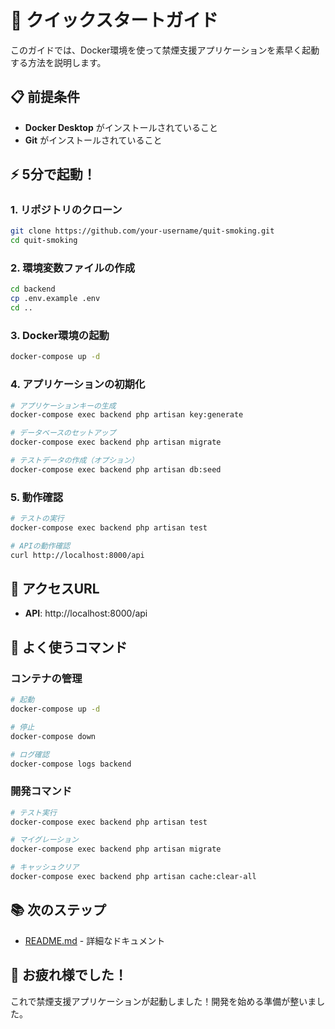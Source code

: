 # 🚀 クイックスタートガイド

このガイドでは、Docker環境を使って禁煙支援アプリケーションを素早く起動する方法を説明します。

## 📋 前提条件

- **Docker Desktop** がインストールされていること
- **Git** がインストールされていること

## ⚡ 5分で起動！

### 1. リポジトリのクローン
```bash
git clone https://github.com/your-username/quit-smoking.git
cd quit-smoking
```

### 2. 環境変数ファイルの作成
```bash
cd backend
cp .env.example .env
cd ..
```

### 3. Docker環境の起動
```bash
docker-compose up -d
```

### 4. アプリケーションの初期化
```bash
# アプリケーションキーの生成
docker-compose exec backend php artisan key:generate

# データベースのセットアップ
docker-compose exec backend php artisan migrate

# テストデータの作成（オプション）
docker-compose exec backend php artisan db:seed
```

### 5. 動作確認
```bash
# テストの実行
docker-compose exec backend php artisan test

# APIの動作確認
curl http://localhost:8000/api
```

## 🎯 アクセスURL

- **API**: http://localhost:8000/api

## 🔧 よく使うコマンド

### コンテナの管理
```bash
# 起動
docker-compose up -d

# 停止
docker-compose down

# ログ確認
docker-compose logs backend
```

### 開発コマンド
```bash
# テスト実行
docker-compose exec backend php artisan test

# マイグレーション
docker-compose exec backend php artisan migrate

# キャッシュクリア
docker-compose exec backend php artisan cache:clear-all
```


## 📚 次のステップ

- [README.md](README.md) - 詳細なドキュメント

## 🎉 お疲れ様でした！

これで禁煙支援アプリケーションが起動しました！開発を始める準備が整いました。